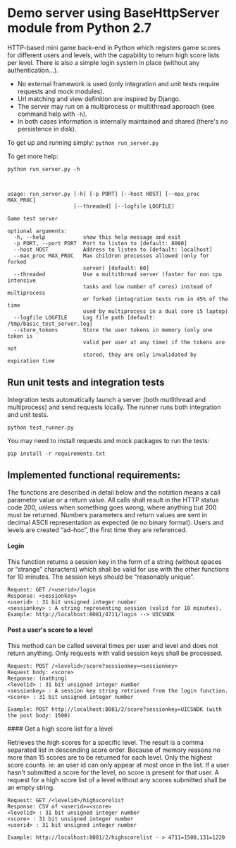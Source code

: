 # Demo server using BaseHttpServer module from Python 2.7

HTTP-based mini game back-end in Python which registers game scores for different users and levels, with the capability to return high score lists per level. There is also a simple login system in place (without any authentication...).

- No external framework is used (only integration and unit tests require requests and mock modules).
- Url matching and view definition are inspired by Django.
- The server may run on a multiprocess or multithread approach (see command help with `-h`).
- In both cases information is internally maintained and shared (there's no persistence in disk).

To get up and running simply: `python run_server.py`

To get more help:

    python run_server.py -h



    usage: run_server.py [-h] [-p PORT] [--host HOST] [--max_proc MAX_PROC]
                         [--threaded] [--logfile LOGFILE]
                         
    Game test server
    
    optional arguments:
      -h, --help            show this help message and exit
      -p PORT, --port PORT  Port to listen to [default: 8080]
      --host HOST           Address to listen to [default: localhost]
      --max_proc MAX_PROC   Max children processes allowed (only for forked
                            server) [default: 60]
      --threaded            Use a multithread server (faster for non cpu intensive
                            tasks and low number of cores) instead of multiprocess
                            or forked (integration tests run in 45% of the time
                            used by multiprocess in a dual core i5 laptop)
      --logfile LOGFILE     Log file path [default: /tmp/basic_test_server.log]
      --store_tokens        Store the user tokens in memory (only one token is
                            valid per user at any time) if the tokens are not
                            stored, they are only invalidated by expiration time


## Run unit tests and integration tests
Integration tests automatically launch a server (both mutlithread and multiprocess) and send requests locally.
The runner runs both integration and unit tests.

    python test_runner.py
    
You may need to install requests and mock packages to run the tests:

    pip install -r requirements.txt

## Implemented functional requirements:

The functions are described in detail below and the notation <value> means a call parameter value or a return value. All calls shall result in the HTTP status code 200, unless when something goes wrong, where anything but 200 must be returned. Numbers parameters and return values are sent in decimal ASCII representation as expected (ie no binary format).
Users and levels are created “ad-hoc”, the first time they are referenced.

#### Login

This function returns a session key in the form of a string (without spaces or “strange” characters) which shall be valid for use with the other functions for 10 minutes. The session keys should be “reasonably unique”.

    Request: GET /<userid>/login
    Response: <sessionkey>
    <userid> : 31 bit unsigned integer number
    <sessionkey> : A string representing session (valid for 10 minutes). Example: http://localhost:8081/4711/login --> UICSNDK

#### Post a user's score to a level

This method can be called several times per user and level and does not return anything. Only requests with valid session keys shall be processed.

    Request: POST /<levelid>/score?sessionkey=<sessionkey>
    Request body: <score>
    Response: (nothing)
    <levelid> : 31 bit unsigned integer number
    <sessionkey> : A session key string retrieved from the login function. <score> : 31 bit unsigned integer number
     
    Example: POST http://localhost:8081/2/score?sessionkey=UICSNDK (with the post body: 1500)

#### Get a high score list for a level

Retrieves the high scores for a specific level. The result is a comma separated list in descending score order. Because of memory reasons no more than 15 scores are to be returned for each level. Only the highest score counts. ie: an user id can only appear at most once in the list. If a user hasn't submitted a score for the level, no score is present for that user. A request for a high score list of a level without any scores submitted shall be an empty string.
    
    Request: GET /<levelid>/highscorelist
    Response: CSV of <userid>=<score>
    <levelid> : 31 bit unsigned integer number
    <score> : 31 bit unsigned integer number
    <userid> : 31 bit unsigned integer number
    
    Example: http://localhost:8081/2/highscorelist - > 4711=1500,131=1220

